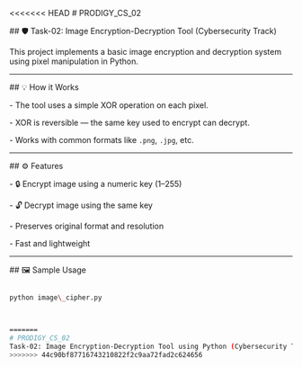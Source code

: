 <<<<<<< HEAD
\# PRODIGY\_CS\_02



\## 🛡️ Task-02: Image Encryption-Decryption Tool (Cybersecurity Track)



This project implements a basic image encryption and decryption system using pixel manipulation in Python.



---



\## 💡 How it Works



\- The tool uses a simple XOR operation on each pixel.

\- XOR is reversible — the same key used to encrypt can decrypt.

\- Works with common formats like `.png`, `.jpg`, etc.



---



\## ⚙️ Features



\- 🔒 Encrypt image using a numeric key (1–255)

\- 🔓 Decrypt image using the same key

\- Preserves original format and resolution

\- Fast and lightweight



---



\## 🖼️ Sample Usage



```bash

python image\_cipher.py



=======
# PRODIGY_CS_02
Task-02: Image Encryption-Decryption Tool using Python (Cybersecurity Track)
>>>>>>> 44c90bf87716743210822f2c9aa72fad2c624656

